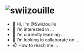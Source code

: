 # ![swiizouille](https://github.com/Swiizouille/blob/master/discord-logo-logodownload-download-logotipos-1.png)


- 👋 Hi, I’m @Swiizouille
- 👀 I’m interested in ...
- 🌱 I’m currently learning ...
- 💞️ I’m looking to collaborate on ...
- 📫 How to reach me ...

